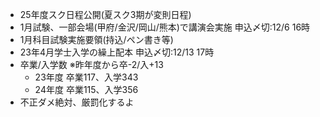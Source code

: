﻿---
layout: post
categories: [慶應通信, News]
tags: [慶應通信, NL]
slug: "1074"
---
* 25年度スク日程公開(夏スク3期が変則日程)
* 1月試験、一部会場(甲府/金沢/岡山/熊本)で講演会実施 申込〆切:12/6 16時
* 1月科目試験実施要領(持込/ペン書き等)
* 23年4月学士入学の繰上配本 申込〆切:12/13 17時
* 卒業/入学数 ※昨年度から卒-2/入+13
  * 23年度 卒業117、入学343
  * 24年度 卒業115、入学356
* 不正ダメ絶対、厳罰化するよ